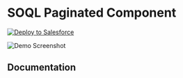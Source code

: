 # SOQL Paginated Component

<a href="https://githubsfdeploy.herokuapp.com?owner=iNardex&repo=paginated-component&ref=main">
  <img alt="Deploy to Salesforce"
       src="https://raw.githubusercontent.com/afawcett/githubsfdeploy/master/src/main/webapp/resources/img/deploy.png">
</a>

![Demo Screenshot](https://github.com/iNardex/paginated-component/images/example.png)

Documentation
-------------
